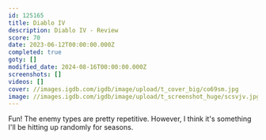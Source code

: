 ```yaml
---
id: 125165
title: Diablo IV
description: Diablo IV - Review
score: 70
date: 2023-06-12T00:00:00.000Z
completed: true
goty: []
modified_date: 2024-08-16T00:00:00.000Z
screenshots: []
videos: []
cover: //images.igdb.com/igdb/image/upload/t_cover_big/co69sm.jpg
image: //images.igdb.com/igdb/image/upload/t_screenshot_huge/scsvjv.jpg
---
```

Fun! The enemy types are pretty repetitive. However, I think it's something I'll be hitting up randomly for seasons.